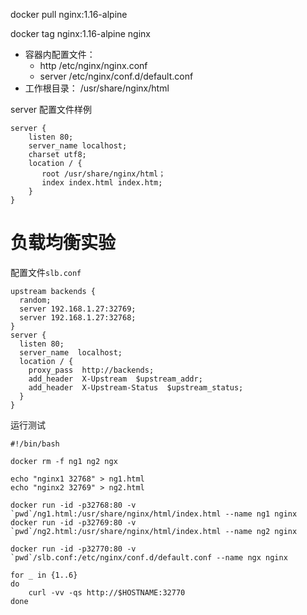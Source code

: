 docker pull nginx:1.16-alpine

docker tag nginx:1.16-alpine nginx

* 容器内配置文件：
  * http /etc/nginx/nginx.conf
  * server  /etc/nginx/conf.d/default.conf
* 工作根目录： /usr/share/nginx/html

server 配置文件样例
```
server {
    listen 80;
    server_name localhost;
    charset utf8;
    location / {
       root /usr/share/nginx/html；
       index index.html index.htm;
    }
}
```

# 负载均衡实验
配置文件`slb.conf`
```
upstream backends {
  random;
  server 192.168.1.27:32769;
  server 192.168.1.27:32768;
}
server {
  listen 80;
  server_name  localhost;
  location / {
    proxy_pass  http://backends;
    add_header  X-Upstream  $upstream_addr;
    add_header  X-Upstream-Status  $upstream_status;
  }
}
```
运行测试
```
#!/bin/bash

docker rm -f ng1 ng2 ngx

echo "nginx1 32768" > ng1.html
echo "nginx2 32769" > ng2.html

docker run -id -p32768:80 -v `pwd`/ng1.html:/usr/share/nginx/html/index.html --name ng1 nginx
docker run -id -p32769:80 -v `pwd`/ng2.html:/usr/share/nginx/html/index.html --name ng2 nginx

docker run -id -p32770:80 -v `pwd`/slb.conf:/etc/nginx/conf.d/default.conf --name ngx nginx

for _ in {1..6}
do
	curl -vv -qs http://$HOSTNAME:32770
done
```
